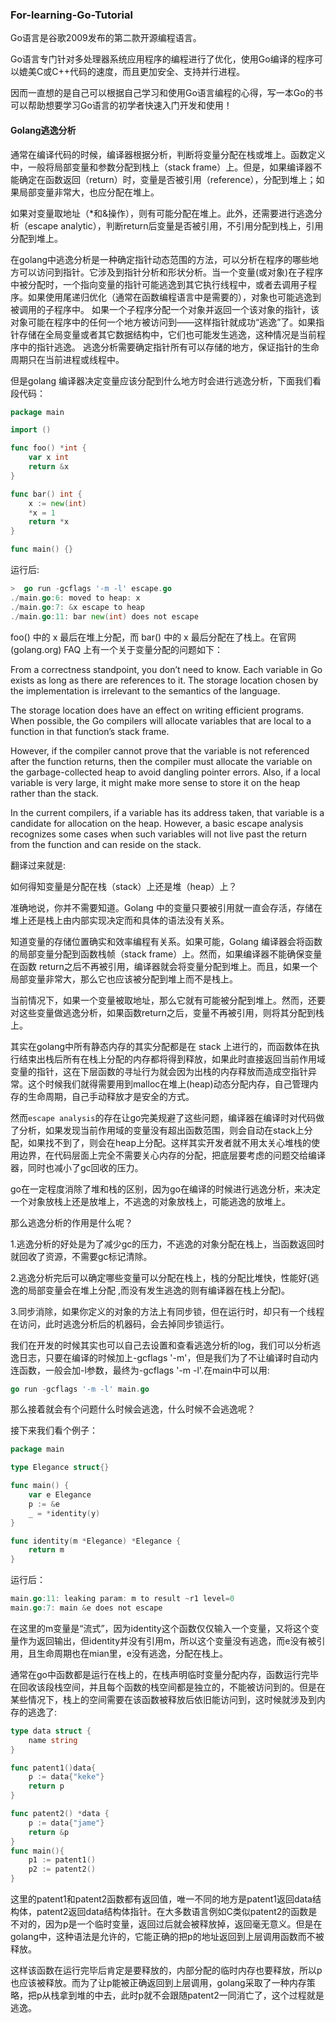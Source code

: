 ### For-learning-Go-Tutorial
Go语言是谷歌2009发布的第二款开源编程语言。

Go语言专门针对多处理器系统应用程序的编程进行了优化，使用Go编译的程序可以媲美C或C++代码的速度，而且更加安全、支持并行进程。

因而一直想的是自己可以根据自己学习和使用Go语言编程的心得，写一本Go的书可以帮助想要学习Go语言的初学者快速入门开发和使用！

#### Golang逃逸分析
通常在编译代码的时候，编译器根据分析，判断将变量分配在栈或堆上。函数定义中，一般将局部变量和参数分配到栈上（stack frame）上。但是，如果编译器不能确定在函数返回（return）时，变量是否被引用（reference），分配到堆上；如果局部变量非常大，也应分配在堆上。

如果对变量取地址（*和&操作），则有可能分配在堆上。此外，还需要进行逃逸分析（escape analytic），判断return后变量是否被引用，不引用分配到栈上，引用分配到堆上。
 
在golang中逃逸分析是一种确定指针动态范围的方法，可以分析在程序的哪些地方可以访问到指针。它涉及到指针分析和形状分析。当一个变量(或对象)在子程序中被分配时，一个指向变量的指针可能逃逸到其它执行线程中，或者去调用子程序。如果使用尾递归优化（通常在函数编程语言中是需要的），对象也可能逃逸到被调用的子程序中。 如果一个子程序分配一个对象并返回一个该对象的指针，该对象可能在程序中的任何一个地方被访问到——这样指针就成功“逃逸”了。如果指针存储在全局变量或者其它数据结构中，它们也可能发生逃逸，这种情况是当前程序中的指针逃逸。 逃逸分析需要确定指针所有可以存储的地方，保证指针的生命周期只在当前进程或线程中。

但是golang 编译器决定变量应该分配到什么地方时会进行逃逸分析，下面我们看段代码：
```go
package main

import ()

func foo() *int {
    var x int
    return &x
}

func bar() int {
    x := new(int)
    *x = 1
    return *x
}

func main() {}
```
运行后:

```go
>  go run -gcflags '-m -l' escape.go
./main.go:6: moved to heap: x
./main.go:7: &x escape to heap
./main.go:11: bar new(int) does not escape
```

foo() 中的 x 最后在堆上分配，而 bar() 中的 x 最后分配在了栈上。在官网 (golang.org) FAQ 上有一个关于变量分配的问题如下：

From a correctness standpoint, you don’t need to know. Each variable in Go exists as long as there are references to it. 
The storage location chosen by the implementation is irrelevant to the semantics of the language.

The storage location does have an effect on writing efficient programs. When possible, the Go compilers will allocate variables that are local to a function in that function’s stack frame. 

However, if the compiler cannot prove that the variable is not referenced after the function returns, 
then the compiler must allocate the variable on the garbage-collected heap to avoid dangling pointer errors. 
Also, if a local variable is very large, it might make more sense to store it on the heap rather than the stack.

In the current compilers, if a variable has its address taken, that variable is a candidate for allocation on the heap. 
However, a basic escape analysis recognizes some cases when such variables will not live past the return from the function and can reside on the stack.

翻译过来就是:

如何得知变量是分配在栈（stack）上还是堆（heap）上？

准确地说，你并不需要知道。Golang 中的变量只要被引用就一直会存活，存储在堆上还是栈上由内部实现决定而和具体的语法没有关系。

知道变量的存储位置确实和效率编程有关系。如果可能，Golang 编译器会将函数的局部变量分配到函数栈帧（stack frame）上。然而，如果编译器不能确保变量在函数 return之后不再被引用，编译器就会将变量分配到堆上。而且，如果一个局部变量非常大，那么它也应该被分配到堆上而不是栈上。

当前情况下，如果一个变量被取地址，那么它就有可能被分配到堆上。然而，还要对这些变量做逃逸分析，如果函数return之后，变量不再被引用，则将其分配到栈上。

其实在golang中所有静态内存的其实分配都是在 stack 上进行的，而函数体在执行结束出栈后所有在栈上分配的内存都将得到释放，如果此时直接返回当前作用域变量的指针，这在下层函数的寻址行为就会因为出栈的内存释放而造成空指针异常。这个时候我们就得需要用到malloc在堆上(heap)动态分配内存，自己管理内存的生命周期，自己手动释放才是安全的方式。

然而`escape analysis`的存在让go完美规避了这些问题，编译器在编译时对代码做了分析，如果发现当前作用域的变量没有超出函数范围，则会自动在stack上分配，如果找不到了，则会在heap上分配。这样其实开发者就不用太关心堆栈的使用边界，在代码层面上完全不需要关心内存的分配，把底层要考虑的问题交给编译器，同时也减小了gc回收的压力。

go在一定程度消除了堆和栈的区别，因为go在编译的时候进行逃逸分析，来决定一个对象放栈上还是放堆上，不逃逸的对象放栈上，可能逃逸的放堆上。

那么逃逸分析的作用是什么呢？

1.逃逸分析的好处是为了减少gc的压力，不逃逸的对象分配在栈上，当函数返回时就回收了资源，不需要gc标记清除。

2.逃逸分析完后可以确定哪些变量可以分配在栈上，栈的分配比堆快，性能好(逃逸的局部变量会在堆上分配 ,而没有发生逃逸的则有编译器在栈上分配)。

3.同步消除，如果你定义的对象的方法上有同步锁，但在运行时，却只有一个线程在访问，此时逃逸分析后的机器码，会去掉同步锁运行。

我们在开发的时候其实也可以自己去设置和查看逃逸分析的log，我们可以分析逃逸日志，只要在编译的时候加上-gcflags '-m'，但是我们为了不让编译时自动内连函数，一般会加-l参数，最终为-gcflags '-m -l'.在main中可以用:

```go
go run -gcflags '-m -l' main.go
```

那么接着就会有个问题什么时候会逃逸，什么时候不会逃逸呢？

接下来我们看个例子：
```go
package main

type Elegance struct{}

func main() {
	var e Elegance
	p := &e
	_ = *identity(y)
}

func identity(m *Elegance) *Elegance {
	return m
}
```
运行后：
```go
main.go:11: leaking param: m to result ~r1 level=0
main.go:7: main &e does not escape
```
在这里的m变量是“流式”，因为identity这个函数仅仅输入一个变量，又将这个变量作为返回输出，但identity并没有引用m，所以这个变量没有逃逸，而e没有被引用，且生命周期也在mian里，e没有逃逸，分配在栈上。

通常在go中函数都是运行在栈上的，在栈声明临时变量分配内存，函数运行完毕在回收该段栈空间，并且每个函数的栈空间都是独立的，不能被访问到的。但是在某些情况下，栈上的空间需要在该函数被释放后依旧能访问到，这时候就涉及到内存的逃逸了:
```go
type data struct {
    name string
}

func patent1()data{
    p := data{"keke"}
    return p
}

func patent2() *data {
    p := data{"jame"}
    return &p
}
func main(){
    p1 := patent1()
    p2 := patent2()
}
```
这里的patent1和patent2函数都有返回值，唯一不同的地方是patent1返回data结构体，patent2返回data结构体指针。在大多数语言例如C类似patent2的函数是不对的，因为p是一个临时变量，返回过后就会被释放掉，返回毫无意义。但是在golang中，这种语法是允许的，它能正确的把p的地址返回到上层调用函数而不被释放。

这样该函数在运行完毕后肯定是要释放的，内部分配的临时内存也要释放，所以p也应该被释放。而为了让p能被正确返回到上层调用，golang采取了一种内存策略，把p从栈拿到堆的中去，此时p就不会跟随patent2一同消亡了，这个过程就是逃逸。
